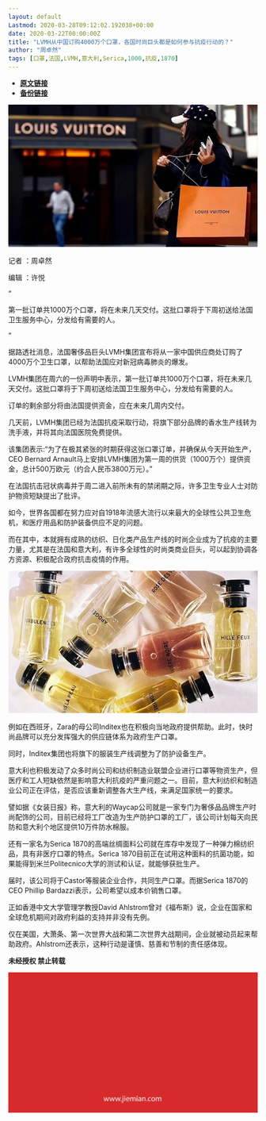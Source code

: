 ```yaml
---
layout: default
Lastmod: 2020-03-28T09:12:02.192038+00:00
date: 2020-03-22T00:00:00Z
title: "LVMH从中国订购4000万个口罩，各国时尚巨头都是如何参与抗疫行动的？"
author: "周卓然"
tags: [口罩,法国,LVMH,意大利,Serica,1000,抗疫,1870]
---
```


* [**原文链接**](https://mp.weixin.qq.com/s/zLKO21pcIAVBc6vp_-WhUg)
* [**备份链接**](http://archive.today/fazp0)


![](/images/post/3680457354e58e88082441199bcca0e8.jpg)

记者 ：周卓然

编辑 ：许悦

“

  

第一批订单共1000万个口罩，将在未来几天交付。这批口罩将于下周初送给法国卫生服务中心，分发给有需要的人。

  

”

据路透社消息，法国奢侈品巨头LVMH集团宣布将从一家中国供应商处订购了4000万个卫生口罩，以帮助法国应对新冠病毒肺炎的爆发。  
  

LVMH集团在周六的一份声明中表示，第一批订单共1000万个口罩，将在未来几天交付。这批口罩将于下周初送给法国卫生服务中心，分发给有需要的人。

订单的剩余部分将由法国提供资金，应在未来几周内交付。

几天前，LVMH集团已经为法国抗疫采取行动，将旗下部分品牌的香水生产线转为洗手液，并将其向法国医院免费提供。

该集团表示:“为了在极其紧张的时期获得这张口罩订单，并确保从今天开始生产，CEO Bernard Arnault马上安排LVMH集团为第一周的供货（1000万个）提供资金，总计500万欧元（约合人民币3800万元）。”

在法国抗击冠状病毒并于周二进入前所未有的禁闭期之际，许多卫生专业人士对防护物资短缺提出了批评。

如今，世界各国都在努力应对自1918年流感大流行以来最大的全球性公共卫生危机，和医疗用品和防护装备供应不足的问题。

而在其中，本就拥有成熟的纺织、日化类产品生产线的时尚企业成为了抗疫的主要力量，尤其是在法国和意大利，有许多全球性的时尚类商业巨头，可以起到协调各方资源、积极配合政府抗击疫情的作用。

![](/images/post/c1f183705ccc1254d3be1dd998dee663.jpg)

例如在西班牙，Zara的母公司Inditex也在积极向当地政府提供帮助。此时，快时尚品牌可以充分发挥强大的供应链体系为政府生产口罩。

同时，Inditex集团也将旗下的服装生产线调整为了防护设备生产。

意大利也积极发动了众多时尚公司和纺织制造业联盟企业进行口罩等物资生产，但医疗和工人短缺依然是影响意大利抗疫的严重问题之一。目前，意大利纺织和制造业公司正在评估，是否应该重新调整各大生产线，来满足国家统一的要求。

譬如据《女装日报》称，意大利的Waycap公司就是一家专门为奢侈品品牌生产时尚配饰的公司，目前已经将工厂改造为生产防护口罩的工厂，该公司计划每天向民防和意大利个地区提供10万件防水棉服。

还有一家名为Serica 1870的高端丝绸面料公司就在库存中发现了一种弹力棉纺织品，具有非医疗口罩的特点。Serica 1870目前正在试用这种面料的抗菌功能，如果能得到米兰Politecnico大学的测试和认证，就能够获批生产。

届时，该公司将于Castor等服装企业合作，共同生产口罩。而据Serica 1870的CEO Phillip Bardazzi表示，公司希望以成本价销售口罩。

正如香港中文大学管理学教授David Ahlstrom曾对《福布斯》说，企业在国家和全球危机期间对政府利益的支持并非没有先例。

仅在美国，大萧条、第一次世界大战和第二次世界大战期间，企业就被动员起来帮助政府。Ahlstrom还表示，这种行动是谨慎、慈善和节制的责任感体现。

  

**未经授权 禁止转载**

  

  

![](/images/post/3ef9527fd7edfb43b0c70486c7a956af.jpg)

